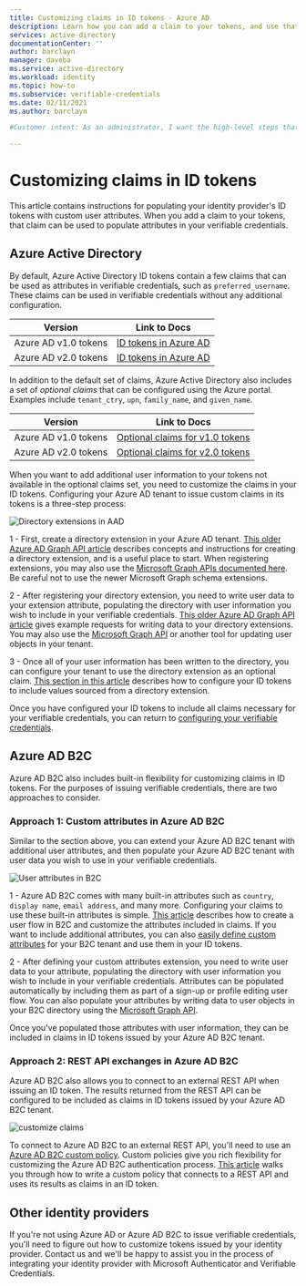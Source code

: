 ```yaml
---
title: Customizing claims in ID tokens - Azure AD
description: Learn how you can add a claim to your tokens, and use that claim can be used to populate attributes in your verifiable credentials
services: active-directory
documentationCenter: ''
author: barclayn
manager: daveba
ms.service: active-directory
ms.workload: identity
ms.topic: how-to
ms.subservice: verifiable-credentials
ms.date: 02/11/2021
ms.author: barclayn

#Customer intent: As an administrator, I want the high-level steps that I should follow so that I can quickly start using entitlement management.

---
```


# Customizing claims in ID tokens

This article contains instructions for populating your identity provider's ID tokens with custom user attributes. When you add a claim to your tokens, that claim can be used to populate attributes in your verifiable credentials.

## Azure Active Directory

By default, Azure Active Directory ID tokens contain a few claims that can be used as attributes in verifiable credentials, such as `preferred_username`. These claims can be used in verifiable credentials without any additional configuration.

| Version | Link to Docs |
| ------- | ------------ |
| Azure AD v1.0 tokens | [ID tokens in Azure AD](https://docs.microsoft.com/azure/active-directory/develop/id-tokens) |
| Azure AD v2.0 tokens | [ID tokens in Azure AD](https://docs.microsoft.com/azure/active-directory/develop/id-tokens) |

In addition to the default set of claims, Azure Active Directory also includes a set of *optional claims* that can be configured using the Azure portal. Examples include `tenant_ctry`, `upn`, `family_name`, and `given_name`.

| Version | Link to Docs | 
| ------- | ------------ |
| Azure AD v1.0 tokens | [Optional claims for v1.0 tokens](https://docs.microsoft.com/azure/active-directory/develop/active-directory-optional-claims#v10-and-v20-optional-claims-set) |
| Azure AD v2.0 tokens | [Optional claims for v2.0 tokens](https://docs.microsoft.com/azure/active-directory/develop/active-directory-optional-claims#v10-and-v20-optional-claims-set) |

When you want to add additional user information to your tokens not available in the optional claims set, you need to customize the claims in your ID tokens. Configuring your Azure AD tenant to issue custom claims in its tokens is a three-step process:

![Directory extensions in AAD](/media/how-to-idp-claims/customize-claims-aad.png)

1 - First, create a directory extension in your Azure AD tenant. [This older Azure AD Graph API article](https://docs.microsoft.com/previous-versions/azure/ad/graph/howto/azure-ad-graph-api-directory-schema-extensions) describes concepts and instructions for creating a directory extension, and is a useful place to start. When registering extensions, you may also use the [Microsoft Graph APIs documented here](https://docs.microsoft.com/graph/api/resources/extensionproperty?view=graph-rest-1.0). Be careful not to use the newer Microsoft Graph schema extensions.

2 - After registering your directory extension, you need to write user data to your extension attribute, populating the directory with user information you wish to include in your verifiable credentials. [This older Azure AD Graph API article](https://docs.microsoft.com/previous-versions/azure/ad/graph/howto/azure-ad-graph-api-directory-schema-extensions) gives example requests for writing data to your directory extensions. You may also use the [Microsoft Graph API](https://docs.microsoft.com/graph/api/user-update) or another tool for updating user objects in your tenant.

3 - Once all of your user information has been written to the directory, you can configure your tenant to use the directory extension as an optional claim. [This section in this article](../develop/active-directory-optional-claims.md#configuring-directory-extension-optional-claims) describes how to configure your ID tokens to include values sourced from a directory extension.

Once you have configured your ID tokens to include all claims necessary for your verifiable credentials, you can return to [configuring your verifiable credentials](credential-structure.md).


## Azure AD B2C

Azure AD B2C also includes built-in flexibility for customizing claims in ID tokens. For the purposes of issuing verifiable credentials, there are two approaches to consider.

### Approach 1: Custom attributes in Azure AD B2C

Similar to the section above, you can extend your Azure AD B2C tenant with additional user attributes, and then populate your Azure AD B2C tenant with user data you wish to use in your verifiable credentials.

![User attributes in B2C](/media/how-to-idp-claims/customize-claims-b2c.png)

1 - Azure AD B2C comes with many built-in attributes such as `country`, `display name`, `email address`, and many more. Configuring your claims to use these built-in attributes is simple. [This article](https://docs.microsoft.com/azure/active-directory-b2c/tutorial-create-user-flows) describes how to create a user flow in B2C and customize the attributes included in claims. If you want to include additional attributes, you can also [easily define custom attributes](https://docs.microsoft.com/azure/active-directory-b2c/user-flow-custom-attributes) for your B2C tenant and use them in your ID tokens.


2 - After defining your custom attributes extension, you need to write user data to your attribute, populating the directory with user information you wish to include in your verifiable credentials. Attributes can be populated automatically by including them as part of a sign-up or profile editing user flow. You can also populate your attributes by writing data to user objects in your B2C directory using the [Microsoft Graph API](https://docs.microsoft.com/azure/active-directory-b2c/manage-user-accounts-graph-api).

 Once you've populated those attributes with user information, they can be included in claims in ID tokens issued by your Azure AD B2C tenant.

### Approach 2: REST API exchanges in Azure AD B2C

Azure AD B2C also allows you to connect to an external REST API when issuing an ID token. The results returned from the REST API can be configured to be included as claims in ID tokens issued by your Azure AD B2C tenant.

![customize claims](/media/how-to-idp-claims/customize-claims-rest.png)

To connect to Azure AD B2C to an external REST API, you'll need to use an [Azure AD B2C custom policy](https://docs.microsoft.com/azure/active-directory-b2c/custom-policy-overview). Custom policies give you rich flexibility for customizing the Azure AD B2C authentication process. [This article](https://docs.microsoft.com/azure/active-directory-b2c/custom-policy-rest-api-claims-exchange) walks you through how to write a custom policy that connects to a REST API and uses its results as claims in an ID token. 

## Other identity providers

If you're not using Azure AD or Azure AD B2C to issue verifiable credentials, you'll need to figure out how to customize tokens issued by your identity provider. Contact us and we'll be happy to assist you in the process of integrating your identity provider with Microsoft Authenticator and Verifiable Credentials.
